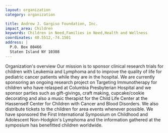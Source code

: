 ```yaml
---
layout: organization
category: organization

title: Andrew J. Gargiso Foundation, Inc.
impact_area: Children
keywords: Children in Need,Families in Need,Health and Wellness
coordinates: 40.5512,-74.1501
address: |
  P.O. Box 80466
  Staten Island NY 10308
---
```

Organization's overview
Our mission is to sponsor clinical research trials for children with Leukemia and Lymphoma and to improve the quality of life for pediatric cancer patients while they are in the hospital.  We are currently sponsoring an ongoing research project on Targeting Immunotherapy for children who have relasped at Columbia Presbyterian Hospital and we sponsor parties such as gift-givings, craft making, cupcake/cookie decorating  and also a music therapist for the Child Life Center at the Hassenself Center for Children with Cancer and Blood Disorders. We also distribute tickets to the children for area events whenever possible.  We have sponsored the First International Symposium on Childhood and Adolescent Non-Hodgkin's Lymphoma and the information gathered at the symposium has benefitted children worldwide.